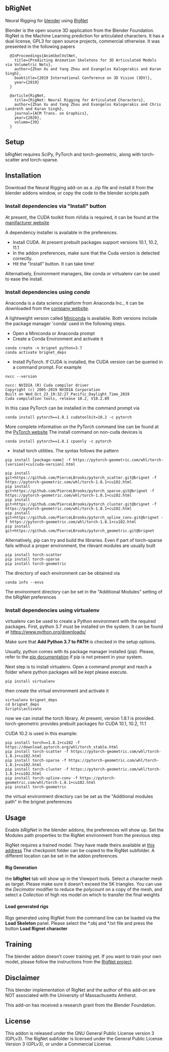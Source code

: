bRigNet
---------
Neural Rigging for [blender](https://www.blender.org/ "Blender Home Page") using [RigNet](https://zhan-xu.github.io/rig-net/ "RigNet Home Page")

Blender is the open source 3D application from the Blender Foundation. RigNet is the Machine Learning prediction
for articulated characters. It has a dual license, GPL3 for open source projects, commercial otherwise.
It was presented in the following papers

``` 
  @InProceedings{AnimSkelVolNet,
    title={Predicting Animation Skeletons for 3D Articulated Models via Volumetric Nets},
    author={Zhan Xu and Yang Zhou and Evangelos Kalogerakis and Karan Singh},
    booktitle={2019 International Conference on 3D Vision (3DV)},
    year={2019}
  }
```

```
  @article{RigNet,
    title={RigNet: Neural Rigging for Articulated Characters},
    author={Zhan Xu and Yang Zhou and Evangelos Kalogerakis and Chris Landreth and Karan Singh},
    journal={ACM Trans. on Graphics},
    year={2020},
    volume={39}
  }
```


## Setup

bRigNet requires SciPy, PyTorch and torch-geometric, along with torch-scatter and torch-sparse.

## Installation

Download the Neural Rigging add-on as a .zip file and install it from the blender addons window,
or copy the code to the blender scripts path

### Install dependencies via "Install" button

At present, the CUDA toolkit from nVidia is required, it can be found at the
[manifacturer website](https://developer.nvidia.com)

A dependency installer is available in the preferences.

* Install CUDA. At present prebuilt packages support versions 10.1, 10.2, 11.1
* In the addon preferences, make sure that the Cuda version is detected correctly.
* Hit the "Install" button. It can take time!

Alternatively, Environment managers, like conda or virtualenv can be used to ease the install. 

### Install dependencies using *conda*

Anaconda is a data science platform from Anaconda Inc., it can be downloaded from the
[company website](https://www.anaconda.com/).

A lightweight version called [Miniconda](https://docs.conda.io/en/latest/miniconda.html) is available.
Both versions include the package manager 'conda' used in the following steps.

- Open a Miniconda or Anaconda prompt
- Create a Conda Environment and activate it

```
conda create -n brignet python=3.7
conda activate brignet_deps
```

- Install PyTorch. If CUDA is installed, the CUDA version can be queried in a command prompt. For example

```
nvcc --version
```
```
nvcc: NVIDIA (R) Cuda compiler driver
Copyright (c) 2005-2019 NVIDIA Corporation
Built on Wed_Oct_23_19:32:27_Pacific_Daylight_Time_2019
Cuda compilation tools, release 10.2, V10.2.89
```

In this case PyTorch can be installed in the command prompt via

```
conda install pytorch==1.8.1 cudatoolkit=10.2 -c pytorch
```

More complete information on the PyTorch command line can be found at the [PyTorch website](https://pytorch.org/)
The install command on non-cuda devices is

```
conda install pytorch==1.8.1 cpuonly -c pytorch
```

- Install torch utilities. The syntax follows the pattern

```
pip install [package-name] -f https://pytorch-geometric.com/whl/torch-[version]+cu[cuda-version].html
```

```
pip install git+https://github.com/PierceLBrooks/pytorch_scatter.git@brignet -f https://pytorch-geometric.com/whl/torch-1.8.1+cu102.html
pip install git+https://github.com/PierceLBrooks/pytorch_sparse.git@brignet -f https://pytorch-geometric.com/whl/torch-1.8.1+cu102.html
pip install git+https://github.com/PierceLBrooks/pytorch_cluster.git@brignet -f https://pytorch-geometric.com/whl/torch-1.8.1+cu102.html
pip install git+https://github.com/PierceLBrooks/pytorch_spline_conv.git@brignet -f https://pytorch-geometric.com/whl/torch-1.8.1+cu102.html
pip install git+https://github.com/PierceLBrooks/pytorch_geometric.git@brignet
```

Alternatively, pip can try and build the libraries. Even if part of torch-sparse fails without a proper environment,
the rilevant modules are usually built

```
pip install torch-scatter
pip install torch-sparse
pip install torch-geometric
```

The directory of each environment can be obtained via

```
conda info --envs
```

The environment directory can be set in the "Additional Modules" setting of the bRigNet preferences

### Install dependencies using virtualenv

virtualenv can be used to create a Python environment with the required packages.
First, python 3.7 must be installed on the system. It can be found at https://www.python.org/downloads/

Make sure that **Add Python 3.7 to PATH** is checked in the setup options.    

Usually, python comes with its package manager installed (pip). Please, refer
to the [pip documentation](https://pypi.org/project/pip/) if pip is not present in your system.

Next step is to install virtualenv. Open a command prompt and reach a folder where python packages will be kept
please execute.

```
pip install virtualenv
```

then create the virtual environment and activate it

```
virtualenv brignet_deps
cd brignet_deps
Scripts\activate
```

now we can install the torch library. At present, version 1.8.1 is provided.
torch-geometric provides prebuilt packages for CUDA 10.1, 10.2, 11.1

CUDA 10.2 is used in this example:

```
pip install torch==1.8.1+cu102 -f https://download.pytorch.org/whl/torch_stable.html
pip install torch-scatter -f https://pytorch-geometric.com/whl/torch-1.8.1+cu102.html
pip install torch-sparse -f https://pytorch-geometric.com/whl/torch-1.8.1+cu102.html
pip install torch-cluster -f https://pytorch-geometric.com/whl/torch-1.8.1+cu102.html
pip install torch-spline-conv -f https://pytorch-geometric.com/whl/torch-1.8.1+cu102.html
pip install torch-geometric
```

the virtual environment directory can be set as the "Additional modules path" in the brignet preferences

## Usage 
Enable *bRigNet* in the blender addons, the preferences will show up.
Set the Modules path properties to the RigNet environment from the previous step

RigNet requires a trained model. They have made theirs available at [this address](https://umass-my.sharepoint.com/:u:/g/personal/zhanxu_umass_edu/EYKLCvYTWFJArehlo3-H2SgBABnY08B4k5Q14K7H1Hh0VA)
The checkpoint folder can be copied to the RigNet subfolder.
A different location can be set in the addon preferences.

#### Rig Generation

the **bRigNet** tab will show up in the Viewport tools. Select a character mesh as target.
Please make sure it doesn't exceed the 5K triangles. You can use the *Decimator* modifier
to reduce the polycount on a copy of the mesh, and select a *Collection* of high res model
on which to transfer the final weights  

#### Load generated rigs

Rigs generated using RigNet from the command line can be loaded via the **Load Skeleton** panel.
Please select the *.obj and *.txt file and press the button **Load Rignet character**

## Training

The blender addon doesn't cover training yet. If you want to train your own model, please follow the instructions
from the [RigNet project](https://github.com/zhan-xu/RigNet#training).

## Disclaimer

This blender implementation of RigNet and the author of this add-on are NOT associated with the University of
Massachusetts Amherst.

This add-on has received a research grant from the Blender Foundation.   

## License

This addon is released under the GNU General Public License version 3 (GPLv3).
The RigNet subfolder is licensed under the General Public License Version 3 (GPLv3), or under a Commercial License.
